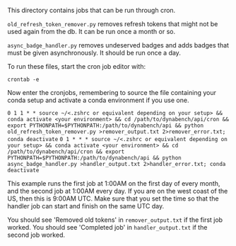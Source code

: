 This directory contains jobs that can be run through cron.

`old_refresh_token_remover.py` removes refresh tokens that might not be used again from the db.
It can be run once a month or so.

`async_badge_handler.py` removes undeserved badges and adds badges that must be given asynchronously.
It should be run once a day.

To run these files, start the cron job editor with:

`crontab -e`

Now enter the cronjobs, remembering to source the file containing your conda setup and activate a conda environment if you use one.

`0 1 1 * * source ~/<.zshrc or equivalent depending on your setup> && conda activate <your environment> && cd /path/to/dynabench/api/cron && export PYTHONPATH=$PYTHONPATH:/path/to/dynabench/api && python old_refresh_token_remover.py >remover_output.txt 2>remover_error.txt; conda deactivate`
`0 1 * * * source ~/<.zshrc or equivalent depending on your setup> && conda activate <your environment> && cd /path/to/dynabench/api/cron && export PYTHONPATH=$PYTHONPATH:/path/to/dynabench/api && python async_badge_handler.py >handler_output.txt 2>handler_error.txt; conda deactivate`

This example runs the first job at 1:00AM on the first day of every month, and the second job at 1:00AM every day.
If you are on the west coast of the US, then this is 9:00AM UTC.
Make sure that you set the time so that the handler job can start and finish on the same UTC day.

You should see 'Removed old tokens' in `remover_output.txt` if the first job worked.
You should see 'Completed job' in `handler_output.txt` if the second job worked.
